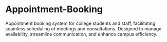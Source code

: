 # Appointment-Booking
Appointment booking system for college students and staff, facilitating seamless scheduling of meetings and consultations. Designed to manage availability, streamline communication, and enhance campus efficiency.
